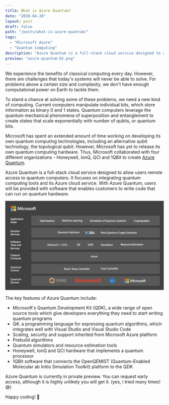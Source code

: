```yaml
---
title: What is Azure Quantum?
date: "2020-04-28"
layout: post
draft: false
path: "/posts/what-is-azure-quantum/"
tags:
  - "Microsoft Azure"
  - "Quantum Computing"
description: "Azure Quantum is a full-stack cloud service designed to allow users remote access to quantum computers. It focuses on integrating quantum computing tools and its Azure cloud service."
preview: "azure-quantum-01.png"
---
```


We experience the benefits of classical computing every day. However, there are challenges that today's systems will never be able to solve. For problems above a certain size and complexity, we don't have enough computational power on Earth to tackle them.

To stand a chance at solving some of these problems, we need a new kind of computing.
Current computers manipulate individual bits, which store information as binary 0 and 1 states. Quantum computers leverage the quantum mechanical phenomena of superposition and entanglement to create states that scale exponentially with number of qubits, or quantum bits.

Microsoft has spent an extended amount of time working on developing its own quantum computing technologies, including an alternative qubit technology, the topological qubit. However, Microsoft has yet to release its own quantum computing hardware. Thus, Microsoft collaborated with four different organizations - Honeywell, IonQ, QCI and 1QBit to create [Azure Quantum](https://azure.microsoft.com/en-us/services/quantum/).

Azure Quantum is a full-stack cloud service designed to allow users remote access to quantum computers. It focuses on integrating quantum computing tools and its Azure cloud service. With Azure Quantum, users will be provided with software that enables customers to write code that can run on quantum hardware.

![The Azure Quantum stack](azure-quantum-01.png)

The key features of Azure Quantum include:

<span class="bulleted">

* Microsoft's Quantum Development Kit (QDK), a wide range of open source tools which give developers everything they need to start writing quantum programs
* Q#, a programming language for expressing quantum algorithms, which integrates well with Visual Studio and Visual Studio Code
* Scaling, security and support inherited from Microsoft Azure platform
* Prebuild algorithms
* Quantum simulators and resource estimation tools
* Honeywell, IonQ and QCI hardware that implements a quantum processor
* 1QBit software that connects the OpenQEMIST (Quantum-Enabled Molecular ab Initio Simulation Toolkit) platform to the QDK
  
</span>


Azure Quantum is currently in private preview. You can request early access, although it is highly unlikely you will get it. (yes, i tried many times! 😅)

Happy coding! 👾
